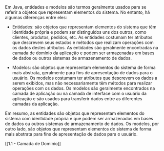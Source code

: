 Em Java, entidades e modelos são termos geralmente usados para se referir a objetos que representam elementos do sistema. No entanto, há algumas diferenças entre eles:

-   Entidades: são objetos que representam elementos do sistema que têm identidade própria e podem ser distinguidos uns dos outros, como clientes, produtos, pedidos, etc. As entidades costumam ter atributos que descrevem seus estados e métodos que realizam operações com os dados destes atributos. As entidades são geralmente encontradas na camada de domínio da aplicação e podem ser armazenadas em bases de dados ou outros sistemas de armazenamento de dados.
    
-   Modelos: são objetos que representam elementos do sistema de forma mais abstrata, geralmente para fins de apresentação de dados para o usuário. Os modelos costumam ter atributos que descrevem os dados a serem exibidos, mas não necessariamente têm métodos para realizar operações com os dados. Os modelos são geralmente encontrados na camada de aplicação ou na camada de interface com o usuário da aplicação e são usados para transferir dados entre as diferentes camadas da aplicação.
    

Em resumo, as entidades são objetos que representam elementos do sistema com identidade própria e que podem ser armazenados em bases de dados ou outros sistemas de armazenamento de dados. Os modelos, por outro lado, são objetos que representam elementos do sistema de forma mais abstrata para fins de apresentação de dados para o usuário.

[[1.1 - Camada de Dominio]]